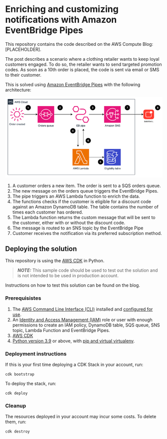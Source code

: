# Enriching and customizing notifications with Amazon EventBridge Pipes

This repository contains the code described on the AWS Compute Blog: [PLACEHOLDER].

The post describes a scenario where a clothing retailer wants to keep loyal customers engaged. To do so, the retailer wants to send targeted promotion codes. As soon as a 10th order is placed, the code is sent via email or SMS to their customer.

This is solved using [Amazon EventBridge Pipes](https://aws.amazon.com/fr/eventbridge/pipes/) with the following architecture:

![Architecture diagram](./architecture.png)

1.	A customer orders a new item. The order is sent to a SQS orders queue. 
2.	The new message on the orders queue triggers the EventBridge Pipes.
3.	The pipe triggers an AWS Lambda function to enrich the data.
4.	The functions checks if the customer is eligible for a discount code against an Amazon DynamoDB table. The table contains the number of times each customer has ordered.
5.	The Lambda function returns the custom message that will be sent to the customer, either with or without the discount code.
6.	The message is routed to an SNS topic by the EventBridge Pipe
7.	Customer receives the notification via its preferred subscription method.


## Deploying the solution

This repository is using the [AWS CDK](https://aws.amazon.com/cdk/) in Python. 

> **_NOTE:_** This sample code should be used to test out the solution and is not intended to be used in production account.

Instructions on how to test this solution can be found on the blog.

### Prerequisistes

1.	The [AWS Command Line Interface (CLI)](https://aws.amazon.com/cli/) installed and [configured for use](https://docs.aws.amazon.com/cli/latest/userguide/cli-chap-configure.html).
2.	An [Identity and Access Management (IAM)](https://aws.amazon.com/iam/) role or user with enough permissions to create an IAM policy, DynamoDB table, SQS queue, SNS topic, Lambda Function and EventBridge Pipes.
3.	[AWS CDK](https://docs.aws.amazon.com/cdk/v2/guide/getting_started.html)
4.	[Python version 3.9](https://www.python.org/downloads/release/python-390/) or above, with [pip and virtual virtualenv](https://docs.aws.amazon.com/cdk/v2/guide/work-with-cdk-python.html#python-prerequisites).

### Deployment instructions

If this is your first time deploying a CDK Stack in your account, run:

```
cdk bootstrap
```

To deploy the stack, run:

```
cdk deploy
```

### Cleanup

The resources deployed in your account may incur some costs. To delete them, run:

```
cdk destroy
```
